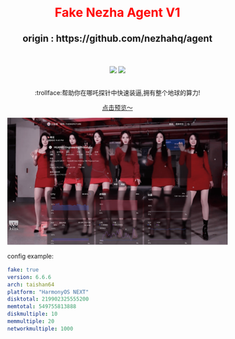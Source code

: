 <div align="center">
  <br>
  <h1 align="center" style="color:red"> Fake Nezha Agent V1</h1>
  <h2>origin :  https://github.com/nezhahq/agent</h2>
  <br><br>
<img src="https://img.shields.io/github/v/release/dysf888/fake-nezha-agent-v1?color=brightgreen&label=Fake-Nezha-Agent&style=for-the-badge&logo=github">&nbsp;<img src="https://img.shields.io/badge/Installer-v1.0.0-brightgreen?style=for-the-badge&logo=linux">
  <br>
  <br>
  <p>:trollface:帮助你在哪吒探针中快速装逼,拥有整个地球的算力! </b></p>
</div>

<center>
<a href="https://status.thebigpicture.top/server/13">点击预览～</a>
</center>

![example](.github/example.webp)

config example:
```yaml
fake: true
version: 6.6.6
arch: taishan64
platform: "HarmonyOS NEXT"
disktotal: 219902325555200
memtotal: 549755813888
diskmultiple: 10
memmultiple: 20
networkmultiple: 1000
```

